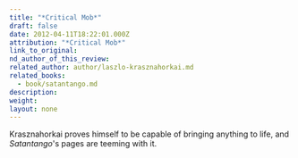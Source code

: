 ```yaml
---
title: "*Critical Mob*"
draft: false
date: 2012-04-11T18:22:01.000Z
attribution: "*Critical Mob*"
link_to_original:
nd_author_of_this_review:
related_author: author/laszlo-krasznahorkai.md
related_books:
  - book/satantango.md
description:
weight:
layout: none
---
```

Krasznahorkai proves himself to be capable of bringing anything to life, and *Satantango*'s pages are teeming with it.

